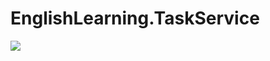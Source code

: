 # EnglishLearning.TaskService
![](https://github.com/LytvyniukDima/EnglishLearning.TaskService/workflows/dockerimage.yml/badge.svg)
